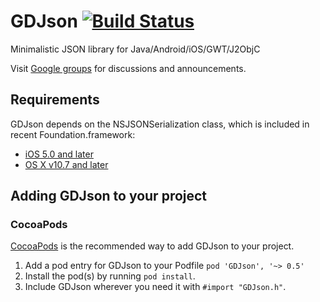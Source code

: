 GDJson [![Build Status](https://travis-ci.org/goodow/GDJson.svg?branch=master)](https://travis-ci.org/goodow/GDJson)
=========
Minimalistic JSON library for Java/Android/iOS/GWT/J2ObjC

Visit [Google groups](https://groups.google.com/forum/#!forum/goodow-realtime) for discussions and announcements.

## Requirements

GDJson depends on the NSJSONSerialization class, which is included in recent Foundation.framework:

* [iOS 5.0 and later](https://developer.apple.com/library/ios/documentation/Foundation/Reference/NSJSONSerialization_Class/Reference/Reference.html)
* [OS X v10.7 and later](https://developer.apple.com/library/mac/documentation/Foundation/Reference/NSJSONSerialization_Class/Reference/Reference.html)

## Adding GDJson to your project

### CocoaPods

[CocoaPods](http://cocoapods.org) is the recommended way to add GDJson to your project.

1. Add a pod entry for GDJson to your Podfile `pod 'GDJson', '~> 0.5'`
2. Install the pod(s) by running `pod install`.
3. Include GDJson wherever you need it with `#import "GDJson.h"`.
